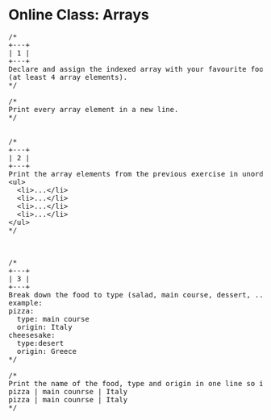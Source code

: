 # Online Class: Arrays

<pre>
/*
+---+
| 1 |
+---+
Declare and assign the indexed array with your favourite food 
(at least 4 array elements).
*/

/*
Print every array element in a new line.
*/


/*
+---+
| 2 |
+---+
Print the array elements from the previous exercise in unordered list.
&lt;ul&gt;
  &lt;li&gt;...&lt;/li&gt;
  &lt;li&gt;...&lt;/li&gt;
  &lt;li&gt;...&lt;/li&gt;
  &lt;li&gt;...&lt;/li&gt;
&lt;/ul&gt;
*/



/*
+---+
| 3 |
+---+
Break down the food to type (salad, main course, dessert, ...) and country of origin (Italy, Spain, India, ...)
example:
pizza:
  type: main course
  origin: Italy
cheesesake: 
  type:desert
  origin: Greece
*/

/*
Print the name of the food, type and origin in one line so it renders like this:
pizza | main counrse | Italy
pizza | main counrse | Italy
*/

</pre>
